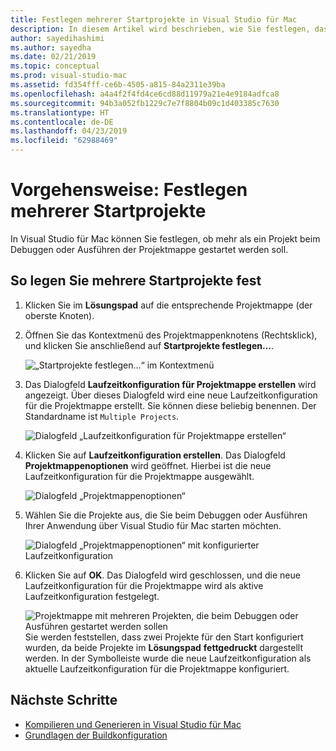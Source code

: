 ```yaml
---
title: Festlegen mehrerer Startprojekte in Visual Studio für Mac
description: In diesem Artikel wird beschrieben, wie Sie festlegen, dass mehrere Projekte beim Ausführen oder Debuggen gestartet werden.
author: sayedihashimi
ms.author: sayedha
ms.date: 02/21/2019
ms.topic: conceptual
ms.prod: visual-studio-mac
ms.assetid: fd354fff-ce6b-4505-a815-84a2311e39ba
ms.openlocfilehash: a4a4f2f4fd4ce6cd88d11979a21e4e9184adfca8
ms.sourcegitcommit: 94b3a052fb1229c7e7f8804b09c1d403385c7630
ms.translationtype: HT
ms.contentlocale: de-DE
ms.lasthandoff: 04/23/2019
ms.locfileid: "62988469"
---
```

# <a name="how-to-set-multiple-startup-projects"></a>Vorgehensweise: Festlegen mehrerer Startprojekte

In Visual Studio für Mac können Sie festlegen, ob mehr als ein Projekt beim Debuggen oder Ausführen der Projektmappe gestartet werden soll.

## <a name="to-set-multiple-startup-projects"></a>So legen Sie mehrere Startprojekte fest

1. Klicken Sie im **Lösungspad** auf die entsprechende Projektmappe (der oberste Knoten).

2. Öffnen Sie das Kontextmenü des Projektmappenknotens (Rechtsklick), und klicken Sie anschließend auf **Startprojekte festlegen...**.

   ![„Startprojekte festlegen...“ im Kontextmenü](media/startup-proj-ctx-menu.png)

3. Das Dialogfeld **Laufzeitkonfiguration für Projektmappe erstellen** wird angezeigt. Über dieses Dialogfeld wird eine neue Laufzeitkonfiguration für die Projektmappe erstellt. Sie können diese beliebig benennen. Der Standardname ist `Multiple Projects`.

   ![Dialogfeld „Laufzeitkonfiguration für Projektmappe erstellen“](media/create-sln-run-config.png)

4. Klicken Sie auf **Laufzeitkonfiguration erstellen**. Das Dialogfeld **Projektmappenoptionen** wird geöffnet. Hierbei ist die neue Laufzeitkonfiguration für die Projektmappe ausgewählt.

   ![Dialogfeld „Projektmappenoptionen“](media/sln-options-run-config-multi-projects.png)

5. Wählen Sie die Projekte aus, die Sie beim Debuggen oder Ausführen Ihrer Anwendung über Visual Studio für Mac starten möchten.

   ![Dialogfeld „Projektmappenoptionen“ mit konfigurierter Laufzeitkonfiguration](media/sln-options-run-config-multi-projects-configured.png)

6. Klicken Sie auf **OK**. Das Dialogfeld wird geschlossen, und die neue Laufzeitkonfiguration für die Projektmappe wird als aktive Laufzeitkonfiguration festgelegt.

   ![Projektmappe mit mehreren Projekten, die beim Debuggen oder Ausführen gestartet werden sollen](media/startup-project-configured.png) Sie werden feststellen, dass zwei Projekte für den Start konfiguriert wurden, da beide Projekte im **Lösungspad** **fettgedruckt** dargestellt werden. In der Symbolleiste wurde die neue Laufzeitkonfiguration als aktuelle Laufzeitkonfiguration für die Projektmappe konfiguriert.

## <a name="next-steps"></a>Nächste Schritte

- [Kompilieren und Generieren in Visual Studio für Mac](compiling-and-building.md)
- [Grundlagen der Buildkonfiguration](configurations.md)